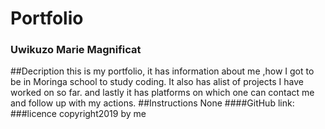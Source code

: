 # Portfolio
### Uwikuzo Marie Magnificat
##Decription
this is my portfolio, it has information about me ,how I got to be in Moringa school to study coding.
It also has alist of projects I have worked on so far.
and lastly it has platforms on which one can contact me and follow up with my actions.
##Instructions
None 
####GitHub
link: 
###licence
copyright2019
by me  